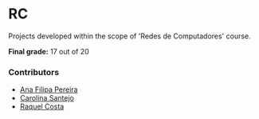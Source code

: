 # RC

Projects developed within the scope of 'Redes de Computadores' course.

**Final grade:** 17 out of 20


### Contributors
* [Ana Filipa Pereira](https://github.com/FilipaPereira00)
* [Carolina Santejo](https://github.com/CarolinaSantejo)
* [Raquel Costa](https://github.com/chelesgaroth)

